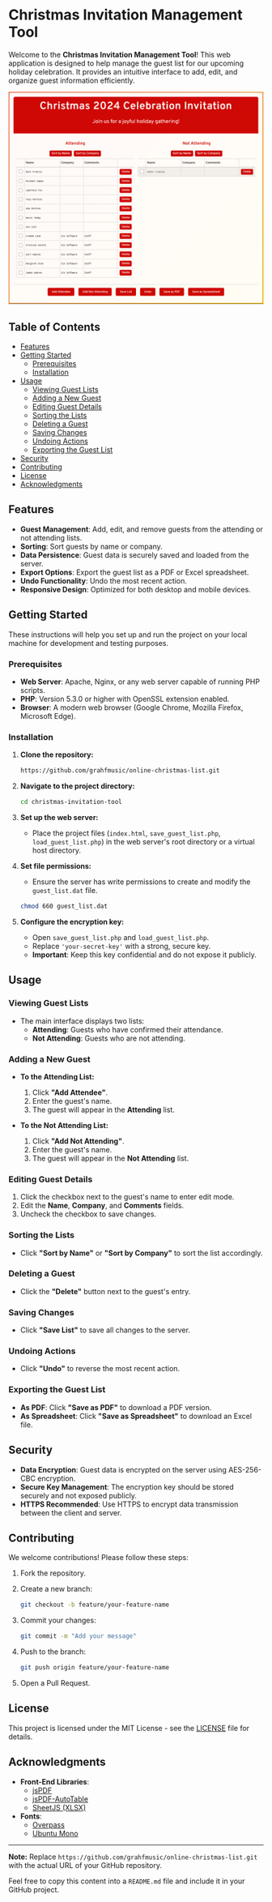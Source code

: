 # Christmas Invitation Management Tool

Welcome to the **Christmas Invitation Management Tool**! This web application is designed to help manage the guest list for our upcoming holiday celebration. It provides an intuitive interface to add, edit, and organize guest information efficiently.

![screenshot](scnshot.png?raw=true "screenshot")

## Table of Contents

- [Features](#features)
- [Getting Started](#getting-started)
  - [Prerequisites](#prerequisites)
  - [Installation](#installation)
- [Usage](#usage)
  - [Viewing Guest Lists](#viewing-guest-lists)
  - [Adding a New Guest](#adding-a-new-guest)
  - [Editing Guest Details](#editing-guest-details)
  - [Sorting the Lists](#sorting-the-lists)
  - [Deleting a Guest](#deleting-a-guest)
  - [Saving Changes](#saving-changes)
  - [Undoing Actions](#undoing-actions)
  - [Exporting the Guest List](#exporting-the-guest-list)
- [Security](#security)
- [Contributing](#contributing)
- [License](#license)
- [Acknowledgments](#acknowledgments)

## Features

- **Guest Management**: Add, edit, and remove guests from the attending or not attending lists.
- **Sorting**: Sort guests by name or company.
- **Data Persistence**: Guest data is securely saved and loaded from the server.
- **Export Options**: Export the guest list as a PDF or Excel spreadsheet.
- **Undo Functionality**: Undo the most recent action.
- **Responsive Design**: Optimized for both desktop and mobile devices.

## Getting Started

These instructions will help you set up and run the project on your local machine for development and testing purposes.

### Prerequisites

- **Web Server**: Apache, Nginx, or any web server capable of running PHP scripts.
- **PHP**: Version 5.3.0 or higher with OpenSSL extension enabled.
- **Browser**: A modern web browser (Google Chrome, Mozilla Firefox, Microsoft Edge).

### Installation

1. **Clone the repository:**

   ```bash
   https://github.com/grahfmusic/online-christmas-list.git
   ```

2. **Navigate to the project directory:**

   ```bash
   cd christmas-invitation-tool
   ```

3. **Set up the web server:**

   - Place the project files (`index.html`, `save_guest_list.php`, `load_guest_list.php`) in the web server's root directory or a virtual host directory.

4. **Set file permissions:**

   - Ensure the server has write permissions to create and modify the `guest_list.dat` file.

   ```bash
   chmod 660 guest_list.dat
   ```

5. **Configure the encryption key:**

   - Open `save_guest_list.php` and `load_guest_list.php`.
   - Replace `'your-secret-key'` with a strong, secure key.
   - **Important**: Keep this key confidential and do not expose it publicly.

## Usage

### Viewing Guest Lists

- The main interface displays two lists:
  - **Attending**: Guests who have confirmed their attendance.
  - **Not Attending**: Guests who are not attending.

### Adding a New Guest

- **To the Attending List:**
  1. Click **"Add Attendee"**.
  2. Enter the guest's name.
  3. The guest will appear in the **Attending** list.

- **To the Not Attending List:**
  1. Click **"Add Not Attending"**.
  2. Enter the guest's name.
  3. The guest will appear in the **Not Attending** list.

### Editing Guest Details

1. Click the checkbox next to the guest's name to enter edit mode.
2. Edit the **Name**, **Company**, and **Comments** fields.
3. Uncheck the checkbox to save changes.

### Sorting the Lists

- Click **"Sort by Name"** or **"Sort by Company"** to sort the list accordingly.

### Deleting a Guest

- Click the **"Delete"** button next to the guest's entry.

### Saving Changes

- Click **"Save List"** to save all changes to the server.

### Undoing Actions

- Click **"Undo"** to reverse the most recent action.

### Exporting the Guest List

- **As PDF**: Click **"Save as PDF"** to download a PDF version.
- **As Spreadsheet**: Click **"Save as Spreadsheet"** to download an Excel file.

## Security

- **Data Encryption**: Guest data is encrypted on the server using AES-256-CBC encryption.
- **Secure Key Management**: The encryption key should be stored securely and not exposed publicly.
- **HTTPS Recommended**: Use HTTPS to encrypt data transmission between the client and server.

## Contributing

We welcome contributions! Please follow these steps:

1. Fork the repository.
2. Create a new branch:

   ```bash
   git checkout -b feature/your-feature-name
   ```

3. Commit your changes:

   ```bash
   git commit -m "Add your message"
   ```

4. Push to the branch:

   ```bash
   git push origin feature/your-feature-name
   ```

5. Open a Pull Request.

## License

This project is licensed under the MIT License - see the [LICENSE](LICENSE) file for details.

## Acknowledgments

- **Front-End Libraries**:
  - [jsPDF](https://github.com/parallax/jsPDF)
  - [jsPDF-AutoTable](https://github.com/simonbengtsson/jsPDF-AutoTable)
  - [SheetJS (XLSX)](https://github.com/SheetJS/sheetjs)
- **Fonts**:
  - [Overpass](https://fonts.google.com/specimen/Overpass)
  - [Ubuntu Mono](https://fonts.google.com/specimen/Ubuntu+Mono)

---

**Note:** Replace `https://github.com/grahfmusic/online-christmas-list.git` with the actual URL of your GitHub repository.

Feel free to copy this content into a `README.md` file and include it in your GitHub project.
